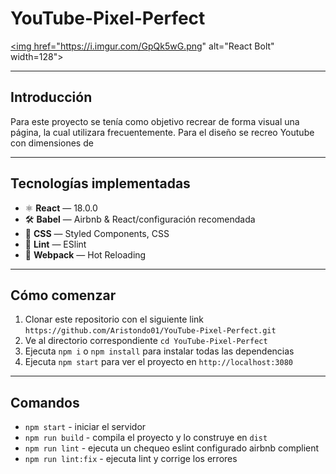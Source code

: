 # YouTube-Pixel-Perfect
<a href="https://github.com/Aristondo01/YouTube-Pixel-Perfect"><img href="https://i.imgur.com/GpQk5wG.png" alt="React Bolt" width=128"></a>
***
## Introducción
Para este proyecto se tenía como objetivo recrear de forma visual una página, la cual utilizara frecuentemente. Para el diseño se recreo Youtube con dimensiones de 
***
## Tecnologías implementadas
* ⚛ **React** — 18.0.0
* 🛠 **Babel** — Airbnb & React/configuración recomendada
* 💅 **CSS** — Styled Components, CSS
* 💖 **Lint** — ESlint
* 🚀 **Webpack** — Hot Reloading 
***
## Cómo comenzar
1. Clonar este repositorio con el siguiente link `https://github.com/Aristondo01/YouTube-Pixel-Perfect.git`
2. Ve al directorio correspondiente `cd YouTube-Pixel-Perfect`
3. Ejecuta `npm i` o `npm install` para instalar todas las dependencias
4. Ejecuta `npm start` para ver el proyecto en `http://localhost:3080`

***
## Comandos
* `npm start` - iniciar el servidor
* `npm run build` - compila el proyecto y lo construye en `dist`
* `npm run lint` - ejecuta un chequeo eslint configurado airbnb complient
* `npm run lint:fix` - ejecuta lint y corrige los errores
